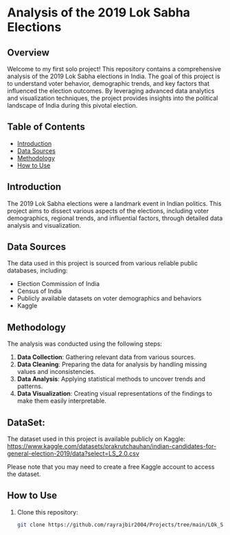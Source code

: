 # Analysis of the 2019 Lok Sabha Elections

## Overview
Welcome to my first solo project! This repository contains a comprehensive analysis of the 2019 Lok Sabha elections in India. The goal of this project is to understand voter behavior, demographic trends, and key factors that influenced the election outcomes. By leveraging advanced data analytics and visualization techniques, the project provides insights into the political landscape of India during this pivotal election.

## Table of Contents
- [Introduction](#introduction)
- [Data Sources](#data-sources)
- [Methodology](#methodology)
- [How to Use](#how-to-use)

## Introduction
The 2019 Lok Sabha elections were a landmark event in Indian politics. This project aims to dissect various aspects of the elections, including voter demographics, regional trends, and influential factors, through detailed data analysis and visualization.

## Data Sources
The data used in this project is sourced from various reliable public databases, including:
- Election Commission of India
- Census of India
- Publicly available datasets on voter demographics and behaviors
- Kaggle 

## Methodology
The analysis was conducted using the following steps:
1. **Data Collection**: Gathering relevant data from various sources.
2. **Data Cleaning**: Preparing the data for analysis by handling missing values and inconsistencies.
3. **Data Analysis**: Applying statistical methods to uncover trends and patterns.
4. **Data Visualization**: Creating visual representations of the findings to make them easily interpretable.

## DataSet:
   The dataset used in this project is available publicly on Kaggle: 
   https://www.kaggle.com/datasets/prakrutchauhan/indian-candidates-for-general-election-2019/data?select=LS_2.0.csv

Please note that you may need to create a free Kaggle account to access the dataset.

## How to Use
1. Clone this repository:
   ```bash
   git clone https://github.com/rayrajbir2004/Projects/tree/main/LOk_Sabha_2019_elections.git
   
